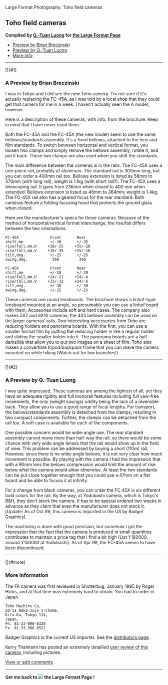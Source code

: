 Large Format Photography: Toho field cameras

Toho field cameras
------------------

**Compiled by [Q.-Tuan Luong](http://www.terragalleria.com/) for [the
Large Format Page](.)**

-   [Preview by Brian Breczinski](#1)
-   [Preview by Q.-Tuan Luong](#2)
-   [More info](#more)

------------------------------------------------------------------------

[]{#1}

### A Preview by Brian Breczinski

I was in Tokyo and I did see the new Toho camera. I'm not sure if it's
actually replacing the FC-45A, as I was told by a local shop that they
could get that camera for me in a week. I haven't actually seen the A
model, however.

Here is a description of these cameras, with info. from the brochure.
Keep in mind that I have never used them.

Both the FC-45A and the FC-45X (the new model) seem to use the same
bellows/standards assembly. It's a fixed bellows, attached to the lens
and film standards. To switch between horizontal and vertical format,
you loosen two clamps and simply remove the bellows assembly, rotate it,
and put it back. These two clamps are also used when you shift the
standards.

The main difference between the cameras is in the rails. The FC-45A uses
a one-piece rail, probably of aluminum. The standard rail is 300mm long,
but you can order a 400mm rail too. Bellows extension is listed as 58mm
to 370mm (with long rail); weight is 1.1kg (with short rail?). The
FC-45X uses a telescoping rail. It goes from 236mm when closed to 400 mm
when extended. Bellows extension is listed as 46mm to 364mm; weight is
1.4kg. The FC-45X rail also has a geared focus for the rear standard.
Both cameras feature a folding focusing hood that protects the ground
glass when closed.

Here are the manufacturer's specs for these cameras. Because of the
method of horizontal/vertical format interchange, the rise/fall differs
between the two orientations.

    FC-45A              Front       Rear
    shift,mm            +/-30       +/-35
    rise/fall,mm,H     +20/-25     +35/-10
    rise/fall,mm,V     +10/-35     +35/-10
    tilt,deg.           +/-25       +/-25
    swing,deg.           360         360

    FC-45X              Front       Rear
    shift,mm            +/-18       +/-20
    rise/fall,mm,H     +24/-21     +24/-6
    rise/fall,mm,V     +13/-32     +24/-6
    tilt,deg.           +/-30       +/-30
    swing,deg.          +/-25       +/-25

These cameras use round lensboards. The brochure shows a linhof-type
lensboard mounted at an angle, so presumably you can use a linhof board
with them. Accesories include soft and hard cases. The company also
makes 5X7 and 8X10 cameras; the 4X5 bellows assembly can be used on the
larger cameras' rails. Two interesting accessories from Toho are
reducing holders and panorama boards. With the first, you can use a
smaller format film by putting the reducing holder in like a regular
holder and sliding the smaller holder into it. The panorama boards are a
half-darkslide that allow you to put two images on a sheet of film. Toho
also makes a convertible tripod/backpack frame that you can leave the
camera mounted on while hiking (Watch out for low branches!)

------------------------------------------------------------------------

[]{#2}

### A Preview by Q.-Tuan Luong

I was quite impressed. These cameras are among the lightest of all, yet
they have an adequate rigidity and full monorail features including full
yaw-free movements, the only (weight savings) oddity being the lack of a
reversible back. They allow you to use a good range of focal lengths.
For transport, the belows/standards assembly is detached from the
clamps, resulting in two compact components. Further, the clamps can be
detached from the rail too. A soft case is available for each of the
components.

One possible concern would be wide-angle use. The rear standard assembly
cannot move more than half-way the rail, so there would be some chance
with very wide angle lenses that the rail would show up in the field of
view. This problem can be addressed by buying a short (110m) rail.
However, since there is no wide-angle belows, it is not very clear how
much movement is possible. By playing with the camera I had the
impression that with a 90mm lens the belows compression would limit the
amount of rise below what the camera would allow otherwise. At least the
two standards can be put close together enough that you could use a 47mm
on a flat board and be able to focuss it at infinity.

For a change from black cameras, you can order the FC 45X is six
different bold colors for the rail. By the way, at Yodobashi camera,
which is Tokyo's B&H, they don't stock the camera. It has to be special
ordered two weeks in advance as they claim that even the manufacturer
does not stock it. \[Update: As of Oct 99, this camera is imported in
the US by Badger Graphics\].

The machining is done with good precision, but somehow I got the
impression that the fact that the camera is produced in small quantities
contributes to maintain a price tag that I find a bit high (List
Y180000, around Y150000 at Yodobashi). As of Apr 99, the FC-45A seems to
have been discontinued.

------------------------------------------------------------------------

[]{#more}

### More information

The FA camera was first reviewed in Shutterbug, January 1995 by Roger
Hicks, and at that time was extremely hard to obtain. You had to order
in Japan.

    Toho Machine Co,
    20-11 Naka-Jujo 3-Chome,
    Kita-Ku, Tokyo 114,
    Japan.
    Ph. 81-33-908-0320
    Fx. 81-33-908-0522

Badger Graphics is the current US importer. See the [distributors
page](distributors.html).

Kerry Thalmann has posted an extremely detailled [user review of this
camera](http://largeformat.homepage.com/toho.htm), including pictures.

[View or add
comments](http://www.greenspun.com/com/qtluong/photography/lf/toho.html)

------------------------------------------------------------------------

**Get me back to [![](../../Icons/photography.gif)](./) the Large Format
Page !**
